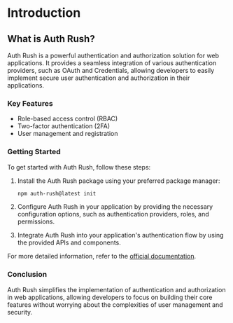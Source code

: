# Introduction

## What is Auth Rush?

Auth Rush is a powerful authentication and authorization solution for web applications. It provides a seamless integration of various authentication providers, such as OAuth and Credentials, allowing developers to easily implement secure user authentication and authorization in their applications.

### Key Features

- Role-based access control (RBAC)
- Two-factor authentication (2FA)
- User management and registration

### Getting Started

To get started with Auth Rush, follow these steps:

1. Install the Auth Rush package using your preferred package manager:

   ```bash
   npm auth-rush@latest init
   ```



2. Configure Auth Rush in your application by providing the necessary configuration options, such as authentication providers, roles, and permissions.

3. Integrate Auth Rush into your application's authentication flow by using the provided APIs and components.

For more detailed information, refer to the [official documentation](https://auth-fusion.vercel.app).

### Conclusion

Auth Rush simplifies the implementation of authentication and authorization in web applications, allowing developers to focus on building their core features without worrying about the complexities of user management and security.
